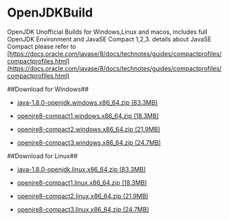 # OpenJDKBuild
OpenJDK Unofficial Builds for Windows,Linux and macos, includes full OpenJDK Environment and JavaSE Compact 1,2,3. details about JavaSE Compact please refer to [https://docs.oracle.com/javase/8/docs/technotes/guides/compactprofiles/compactprofiles.html](https://docs.oracle.com/javase/8/docs/technotes/guides/compactprofiles/compactprofiles.html)

##Download for Windows##

- [java-1.8.0-openjdk.windows.x86_64.zip (83.3MB)](https://github.com/vlinx-io/OpenJDKBuild/releases/download/win/java-1.8.0-openjdk.windows.x86_64.zip "java-1.8.0-openjdk.windows.x86_64.zip")

- [openjre8-compact1.windows.x86_64.zip (18.3MB)](https://github.com/vlinx-io/OpenJDKBuild/releases/download/win/openjre8-compact1.windows.x86_64.zip "openjre8-compact1.windows.x86_64.zip")

- [openjre8-compact2.windows.x86_64.zip (21.9MB)](https://github.com/vlinx-io/OpenJDKBuild/releases/download/win/openjre8-compact2.windows.x86_64.zip "openjre8-compact2.windows.x86_64.zip")

- [openjre8-compact3.windows.x86_64.zip (24.7MB)](https://github.com/vlinx-io/OpenJDKBuild/releases/download/win/openjre8-compact3.windows.x86_64.zip "openjre8-compact3.windows.x86_64.zip")


##Download for Linux##

- [java-1.8.0-openjdk.linux.x86_64.zip (83.3MB)](https://github.com/vlinx-io/OpenJDKBuild/releases/download/linux/java-1.8.0-openjdk.linux.x86_64.tar.gz "java-1.8.0-openjdk.linux.x86_64.zip")

- [openjre8-compact1.linux.x86_64.zip (18.3MB)](https://github.com/vlinx-io/OpenJDKBuild/releases/download/linux/openjre8-compact1.linux.x86_64.tar.gz "openjre8-compact1.linux.x86_64.zip")

- [openjre8-compact2.linux.x86_64.zip (21.9MB)](https://github.com/vlinx-io/OpenJDKBuild/releases/download/linux/openjre8-compact2.linux.x86_64.tar.gz "openjre8-compact2.linux.x86_64.zip")

- [openjre8-compact3.linux.x86_64.zip (24.7MB)](https://github.com/vlinx-io/OpenJDKBuild/releases/download/linux/openjre8-compact3.linux.x86_64.tar.gz "openjre8-compact3.linux.x86_64.zip")








